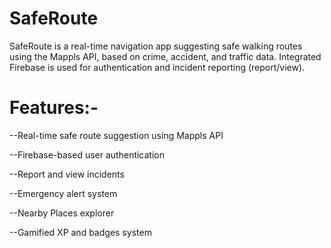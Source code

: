 # SafeRoute
SafeRoute is a real-time navigation app suggesting safe walking routes using the Mappls API, based on crime, accident, and traffic data. Integrated Firebase is used for authentication and incident reporting (report/view).

# Features:-
--Real-time safe route suggestion using Mappls API

--Firebase-based user authentication

--Report and view incidents

--Emergency alert system

--Nearby Places explorer

--Gamified XP and badges system
